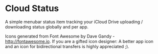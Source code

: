 # Cloud Status
A simple menubar status item tracking your iCloud Drive uploading / downloading status globally and per app.

Icons generated from Font Awesome by Dave Gandy - http://fontawesome.io. If you are a gifted icon designer: A better app icon and an icon for bidirectional transfers is highly appreciated ;).

